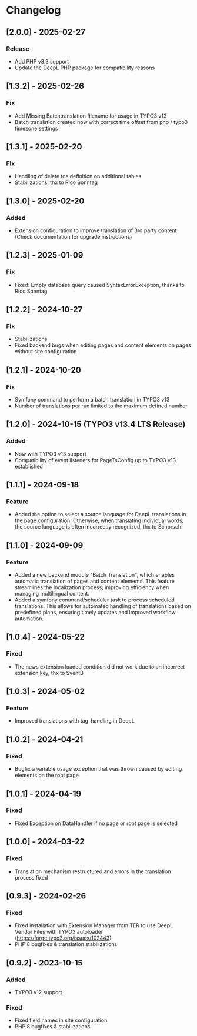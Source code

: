 # Changelog


## [2.0.0] - 2025-02-27

### Release
- Add PHP v8.3 support
- Update the DeepL PHP package for compatibility reasons

## [1.3.2] - 2025-02-26

### Fix
- Add Missing Batchtranslation filename for usage in TYPO3 v13
- Batch translation created now with correct time offset from php / typo3 timezone settings

## [1.3.1] - 2025-02-20

### Fix
- Handling of delete tca definition on additional tables
- Stabilizations, thx to Rico Sonntag

## [1.3.0] - 2025-02-20

### Added
- Extension configuration to improve translation of 3rd party content (Check documentation for upgrade instructions)

## [1.2.3] - 2025-01-09

### Fix
- Fixed: Empty database query caused SyntaxErrorException, thanks to Rico Sonntag

## [1.2.2] - 2024-10-27

### Fix
- Stabilizations
- Fixed backend bugs when editing pages and content elements on pages without site configuration

## [1.2.1] - 2024-10-20

### Fix
- Symfony command to perform a batch translation in TYPO3 v13
- Number of translations per run limited to the maximum defined number

## [1.2.0] - 2024-10-15 (TYPO3 v13.4 LTS Release)

### Added
- Now with TYPO3 v13 support
- Compatibility of event listeners for PageTsConfig up to TYPO3 v13 established

## [1.1.1] - 2024-09-18

### Feature
- Added the option to select a source language for DeepL translations in the page configuration. Otherwise, when translating individual words, the source language is often incorrectly recognized, thx to Schorsch.

## [1.1.0] - 2024-09-09

### Feature
- Added a new backend module "Batch Translation", which enables automatic translation of pages and content elements. This feature streamlines the localization process, improving efficiency when managing multilingual content.
- Added a symfony command/scheduler task to process scheduled translations. This allows for automated handling of translations based on predefined plans, ensuring timely updates and improved workflow automation.

## [1.0.4] - 2024-05-22

### Fixed
- The news extension loaded condition did not work due to an incorrect extension key, thx to SventB

## [1.0.3] - 2024-05-02

### Feature
- Improved translations with tag_handling in DeepL

## [1.0.2] - 2024-04-21

### Fixed
- Bugfix a variable usage exception that was thrown caused by editing elements on the root page

## [1.0.1] - 2024-04-19

### Fixed
- Fixed Exception on DataHandler if no page or root page is selected

## [1.0.0] - 2024-03-22

### Fixed
- Translation mechanism restructured and errors in the translation process fixed

## [0.9.3] - 2024-02-26

### Fixed
- Fixed installation with Extension Manager from TER to use DeepL Vendor Files with TYPO3 autoloader (https://forge.typo3.org/issues/102443)
- PHP 8 bugfixes & translation stabilizations

## [0.9.2] - 2023-10-15

### Added
- TYPO3 v12 support

### Fixed
- Fixed field names in site configuration
- PHP 8 bugfixes & stabilizations